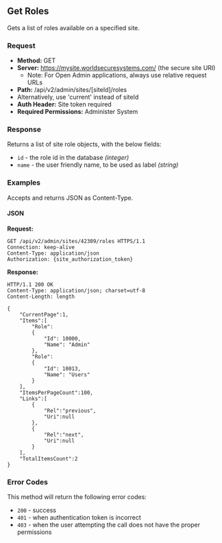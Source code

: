 ## Get Roles

Gets a list of roles available on a specified site.

### Request

* **Method:** GET
* **Server:** https://mysite.worldsecuresystems.com/ (the secure site URI)
  * Note: For Open Admin applications, always use relative request URLs
* **Path:** /api/v2/admin/sites/[siteId]/roles
 * Alternatively, use 'current' instead of siteId
* **Auth Header:** Site token required
* **Required Permissions:** Administer System

### Response

Returns a list of site role objects, with the below fields:

* `id` - the role id in the database *(integer)*
* `name` - the user friendly name, to be used as label *(string)*

### Examples

Accepts and returns JSON as Content-Type.

#### JSON

**Request:**
~~~
GET /api/v2/admin/sites/42309/roles HTTPS/1.1
Connection: keep-alive
Content-Type: application/json
Authorization: {site_authorization_token}
~~~

**Response:**
~~~
HTTP/1.1 200 OK
Content-Type: application/json; charset=utf-8
Content-Length: length
 
{
    "CurrentPage":1,
    "Items":[
        "Role":
        {
            "Id": 10000,
            "Name": "Admin"
        },
        "Role":
        {
            "Id": 10013,
            "Name": "Users"
        }
    ],
    "ItemsPerPageCount":100,
    "Links":[
        {
            "Rel":"previous",
            "Uri":null
        },
        {
            "Rel":"next",
            "Uri":null
        }
    ],
    "TotalItemsCount":2
}
~~~

### Error Codes

This method will return the following error codes:

* `200` - success
* `401` - when authentication token is incorrect
* `403` - when the user attempting the call does not have the proper permissions
